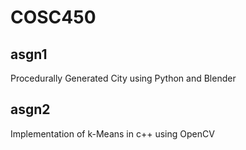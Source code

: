# COSC450

## asgn1
Procedurally Generated City using Python and Blender  

## asgn2
Implementation of k-Means in c++ using OpenCV  
